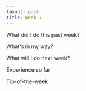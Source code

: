 ```yaml
---
layout: post
title: Week 7
---
```


What did I do this past week?



What's in my way?



What will I do next week?



Experience so far



Tip-of-the-week

